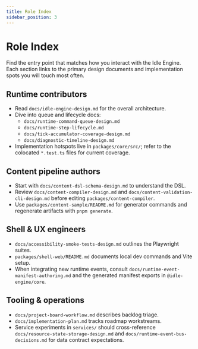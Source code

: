 ```yaml
---
title: Role Index
sidebar_position: 3
---
```


# Role Index

Find the entry point that matches how you interact with the Idle Engine. Each
section links to the primary design documents and implementation spots you will
touch most often.

## Runtime contributors

- Read `docs/idle-engine-design.md` for the overall architecture.
- Dive into queue and lifecycle docs:
  - `docs/runtime-command-queue-design.md`
  - `docs/runtime-step-lifecycle.md`
  - `docs/tick-accumulator-coverage-design.md`
  - `docs/diagnostic-timeline-design.md`
- Implementation hotspots live in `packages/core/src/`; refer to the colocated
  `*.test.ts` files for current coverage.

## Content pipeline authors

- Start with `docs/content-dsl-schema-design.md` to understand the DSL.
- Review `docs/content-compiler-design.md` and
  `docs/content-validation-cli-design.md` before editing
  `packages/content-compiler`.
- Use `packages/content-sample/README.md` for generator commands and regenerate
  artifacts with `pnpm generate`.

## Shell & UX engineers

- `docs/accessibility-smoke-tests-design.md` outlines the Playwright suites.
- `packages/shell-web/README.md` documents local dev commands and Vite setup.
- When integrating new runtime events, consult
  `docs/runtime-event-manifest-authoring.md` and the generated manifest exports
  in `@idle-engine/core`.

## Tooling & operations

- `docs/project-board-workflow.md` describes backlog triage.
- `docs/implementation-plan.md` tracks roadmap workstreams.
- Service experiments in `services/` should cross-reference
  `docs/resource-state-storage-design.md` and
  `docs/runtime-event-bus-decisions.md` for data contract expectations.
